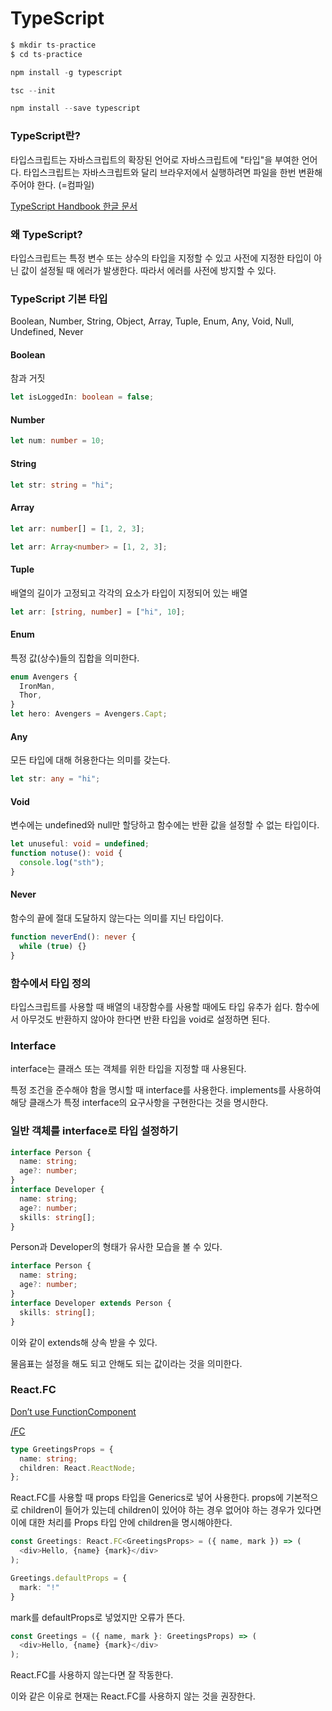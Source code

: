 # TypeScript

```js
$ mkdir ts-practice
$ cd ts-practice
```

```js
npm install -g typescript
```

```js
tsc --init
```

```js
npm install --save typescript
```

### TypeScript란?

타입스크립트는 자바스크립트의 확장된 언어로 자바스크립트에 "타입"을 부여한 언어다.
타입스크립트는 자바스크립트와 달리 브라우저에서 실행하려면 파일을 한번 변환해주어야 한다. (=컴파일)

[TypeScript Handbook 한글 문서](https://typescript-kr.github.io/)


### 왜 TypeScript?

타입스크립트는 특정 변수 또는 상수의 타입을 지정할 수 있고 사전에 지정한 타입이 아닌 값이 설정될 때 에러가 발생한다. 따라서 에러를 사전에 방지할 수 있다.


### TypeScript 기본 타입

Boolean, Number, String, Object, Array, Tuple, Enum, Any, Void, Null, Undefined, Never


#### Boolean

참과 거짓

```ts
let isLoggedIn: boolean = false;
```

#### Number

```ts
let num: number = 10;
```

#### String

```ts
let str: string = "hi";
```

#### Array

```ts
let arr: number[] = [1, 2, 3];
```

```ts
let arr: Array<number> = [1, 2, 3];
```

#### Tuple

배열의 길이가 고정되고 각각의 요소가 타입이 지정되어 있는 배열

```ts
let arr: [string, number] = ["hi", 10];
```

#### Enum

특정 값(상수)들의 집합을 의미한다.

```ts
enum Avengers {
  IronMan,
  Thor,
}
let hero: Avengers = Avengers.Capt;
```

#### Any

모든 타입에 대해 허용한다는 의미를 갖는다.

```ts
let str: any = "hi";
```


#### Void

변수에는 undefined와 null만 할당하고 함수에는 반환 값을 설정할 수 없는 타입이다.


```ts
let unuseful: void = undefined;
function notuse(): void {
  console.log("sth");
}
```


#### Never

함수의 끝에 절대 도달하지 않는다는 의미를 지닌 타입이다.


```ts
function neverEnd(): never {
  while (true) {}
}
```


### 함수에서 타입 정의

타입스크립트를 사용할 때 배열의 내장함수를 사용할 때에도 타입 유추가 쉽다.
함수에서 아무것도 반환하지 않아야 한다면 반환 타입을 void로 설정하면 된다.



### Interface

interface는 클래스 또는 객체를 위한 타입을 지정할 때 사용된다.

특정 조건을 준수해야 함을 명시할 때 interface를 사용한다.
implements를 사용하여 해당 클래스가 특정 interface의 요구사항을 구현한다는 것을 명시한다.



### 일반 객체를 interface로 타입 설정하기

```ts
interface Person {
  name: string;
  age?: number;
}
interface Developer {
  name: string;
  age?: number;
  skills: string[];
}
```

Person과 Developer의 형태가 유사한 모습을 볼 수 있다.

```ts
interface Person {
  name: string;
  age?: number;
}
interface Developer extends Person {
  skills: string[];
}
```

이와 같이 extends해 상속 받을 수 있다. 

물음표는 설정을 해도 되고 안해도 되는 값이라는 것을 의미한다.



### React.FC

[Don’t use FunctionComponent<P>/FC<P>](https://medium.com/@martin_hotell/10-typescript-pro-tips-patterns-with-or-without-react-5799488d6680#78b9)


```ts
type GreetingsProps = {
  name: string;
  children: React.ReactNode;
};
```

React.FC를 사용할 때 props 타입을 Generics로 넣어 사용한다.
props에 기본적으로 children이 들어가 있는데 children이 있어야 하는 경우 없어야 하는 경우가 있다면 이에 대한 처리를 Props 타입 안에 children을 명시해야한다.


```ts
const Greetings: React.FC<GreetingsProps> = ({ name, mark }) => (
  <div>Hello, {name} {mark}</div>
);

Greetings.defaultProps = {
  mark: "!"
}
```

mark를 defaultProps로 넣었지만 오류가 뜬다.

```ts
const Greetings = ({ name, mark }: GreetingsProps) => (
  <div>Hello, {name} {mark}</div>
);
```

React.FC를 사용하지 않는다면 잘 작동한다.


이와 같은 이유로 현재는 React.FC를 사용하지 않는 것을 권장한다.